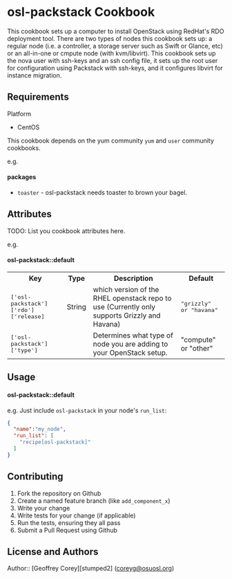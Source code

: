 osl-packstack Cookbook
======================
This cookbook sets up a computer to install OpenStack using RedHat's RDO deployment tool. There are two types of nodes this cookbook sets up: a regular node (i.e. a controller, a storage server such as Swift or Glance, etc) or an all-in-one or cmpute node (with kvm/libvirt). This cookbook sets up the nova user with ssh-keys and an ssh config file, it sets up the root user for configuration using Packstack with ssh-keys, and it configures libvirt for instance migration.

Requirements
------------
Platform
* CentOS

This cookbook depends on the yum community `yum` and `user` community cookbooks.

e.g.
#### packages
- `toaster` - osl-packstack needs toaster to brown your bagel.

Attributes
----------
TODO: List you cookbook attributes here.

e.g.
#### osl-packstack::default
<table>
  <tr>
    <th>Key</th>
    <th>Type</th>
    <th>Description</th>
    <th>Default</th>
  </tr>
  <tr>
    <td><tt>['osl-packstack']['rdo']['release]</tt></td>
    <td>String</td>
    <td>which version of the RHEL openstack repo to use (Currently only supports Grizzly and Havana)</td>
    <td><tt>"grizzly" or "havana"</tt></td>
  </tr>
  <tr>
    <td><tt>['osl-packstack']['type']</tt></td>
    <td><String</td>
    <td>Determines what type of node you are adding to your OpenStack setup.</td>
    <td>"compute" or "other"</td>
  </tr>
</table>

Usage
-----
#### osl-packstack::default


e.g.
Just include `osl-packstack` in your node's `run_list`:

```json
{
  "name":"my_node",
  "run_list": [
    "recipe[osl-packstack]"
  ]
}
```

Contributing
------------
1. Fork the repository on Github
2. Create a named feature branch (like `add_component_x`)
3. Write your change
4. Write tests for your change (if applicable)
5. Run the tests, ensuring they all pass
6. Submit a Pull Request using Github

License and Authors
-------------------
Author:: [Geoffrey Corey][stumped2] (<coreyg@osuosl.org>)

